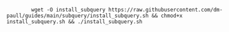 <pre>
    <code>
        wget -O install_subquery https://raw.githubusercontent.com/dm-paull/guides/main/subquery/install_subquery.sh && chmod+x install_subquery.sh && ./install_subquery.sh
    </code>
</pre>